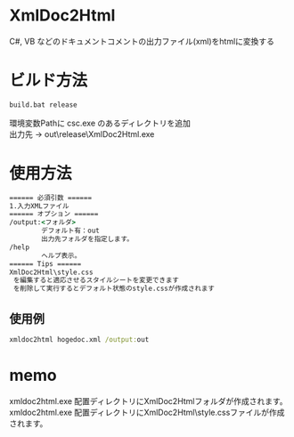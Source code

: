 # XmlDoc2Html
C#, VB などのドキュメントコメントの出力ファイル(xml)をhtmlに変換する

# ビルド方法
```bat
build.bat release
```
環境変数Pathに csc.exe のあるディレクトリを追加<br>
出力先 → out\release\XmlDoc2Html.exe<br>

# 使用方法
```bat
====== 必須引数 ======
1.入力XMLファイル
====== オプション ======
/output:<フォルダ>
        デフォルト有：out
        出力先フォルダを指定します。
/help
        ヘルプ表示。
====== Tips ======
XmlDoc2Html\style.css
 を編集すると適応させるスタイルシートを変更できます
 を削除して実行するとデフォルト状態のstyle.cssが作成されます
```
## 使用例
```bat
xmldoc2html hogedoc.xml /output:out
```
# memo
xmldoc2html.exe 配置ディレクトリにXmlDoc2Htmlフォルダが作成されます。<br>
xmldoc2html.exe 配置ディレクトリにXmlDoc2Html\style.cssファイルが作成されます。<br>

